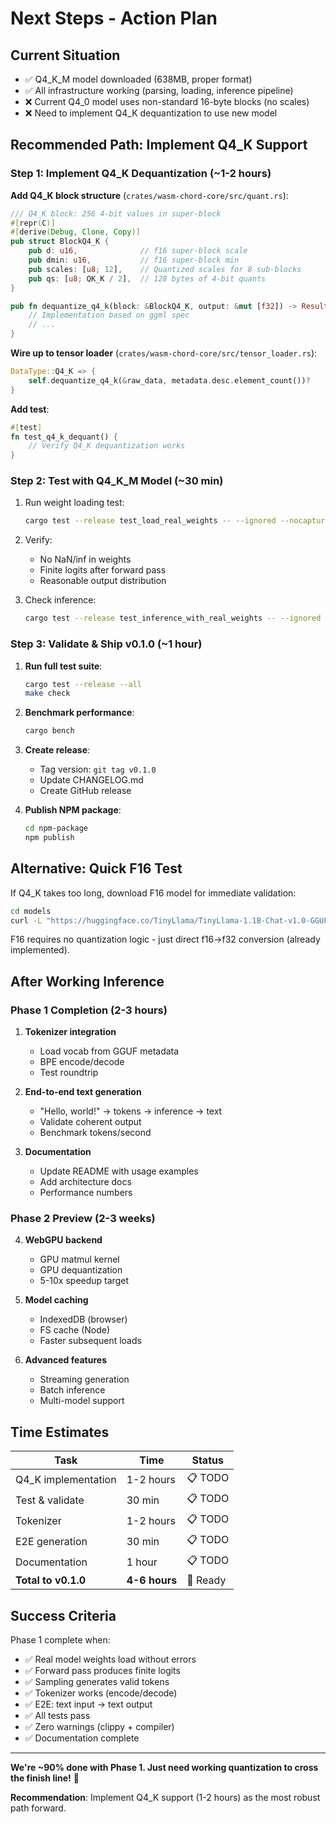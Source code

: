# Next Steps - Action Plan

## Current Situation
- ✅ Q4_K_M model downloaded (638MB, proper format)
- ✅ All infrastructure working (parsing, loading, inference pipeline)
- ❌ Current Q4_0 model uses non-standard 16-byte blocks (no scales)
- ❌ Need to implement Q4_K dequantization to use new model

## Recommended Path: Implement Q4_K Support

### Step 1: Implement Q4_K Dequantization (~1-2 hours)

**Add Q4_K block structure** (`crates/wasm-chord-core/src/quant.rs`):
```rust
/// Q4_K block: 256 4-bit values in super-block
#[repr(C)]
#[derive(Debug, Clone, Copy)]
pub struct BlockQ4_K {
    pub d: u16,              // f16 super-block scale
    pub dmin: u16,           // f16 super-block min
    pub scales: [u8; 12],    // Quantized scales for 8 sub-blocks
    pub qs: [u8; QK_K / 2],  // 128 bytes of 4-bit quants
}

pub fn dequantize_q4_k(block: &BlockQ4_K, output: &mut [f32]) -> Result<()> {
    // Implementation based on ggml spec
    // ...
}
```

**Wire up to tensor loader** (`crates/wasm-chord-core/src/tensor_loader.rs`):
```rust
DataType::Q4_K => {
    self.dequantize_q4_k(&raw_data, metadata.desc.element_count())?
}
```

**Add test**:
```rust
#[test]
fn test_q4_k_dequant() {
    // Verify Q4_K dequantization works
}
```

### Step 2: Test with Q4_K_M Model (~30 min)

1. Run weight loading test:
   ```bash
   cargo test --release test_load_real_weights -- --ignored --nocapture
   ```

2. Verify:
   - No NaN/inf in weights
   - Finite logits after forward pass
   - Reasonable output distribution

3. Check inference:
   ```bash
   cargo test --release test_inference_with_real_weights -- --ignored --nocapture
   ```

### Step 3: Validate & Ship v0.1.0 (~1 hour)

1. **Run full test suite**:
   ```bash
   cargo test --release --all
   make check
   ```

2. **Benchmark performance**:
   ```bash
   cargo bench
   ```

3. **Create release**:
   - Tag version: `git tag v0.1.0`
   - Update CHANGELOG.md
   - Create GitHub release

4. **Publish NPM package**:
   ```bash
   cd npm-package
   npm publish
   ```

## Alternative: Quick F16 Test

If Q4_K takes too long, download F16 model for immediate validation:

```bash
cd models
curl -L "https://huggingface.co/TinyLlama/TinyLlama-1.1B-Chat-v1.0-GGUF/resolve/main/tinyllama-1.1b-chat-v1.0.F16.gguf" -o tinyllama-f16.gguf
```

F16 requires no quantization logic - just direct f16→f32 conversion (already implemented).

## After Working Inference

### Phase 1 Completion (2-3 hours)
1. **Tokenizer integration**
   - Load vocab from GGUF metadata
   - BPE encode/decode
   - Test roundtrip

2. **End-to-end text generation**
   - "Hello, world!" → tokens → inference → text
   - Validate coherent output
   - Benchmark tokens/second

3. **Documentation**
   - Update README with usage examples
   - Add architecture docs
   - Performance numbers

### Phase 2 Preview (2-3 weeks)
4. **WebGPU backend**
   - GPU matmul kernel
   - GPU dequantization
   - 5-10x speedup target

5. **Model caching**
   - IndexedDB (browser)
   - FS cache (Node)
   - Faster subsequent loads

6. **Advanced features**
   - Streaming generation
   - Batch inference
   - Multi-model support

## Time Estimates

| Task | Time | Status |
|------|------|--------|
| Q4_K implementation | 1-2 hours | 📋 TODO |
| Test & validate | 30 min | 📋 TODO |
| Tokenizer | 1-2 hours | 📋 TODO |
| E2E generation | 30 min | 📋 TODO |
| Documentation | 1 hour | 📋 TODO |
| **Total to v0.1.0** | **4-6 hours** | 🎯 Ready |

## Success Criteria

Phase 1 complete when:
- ✅ Real model weights load without errors
- ✅ Forward pass produces finite logits
- ✅ Sampling generates valid tokens
- ✅ Tokenizer works (encode/decode)
- ✅ E2E: text input → text output
- ✅ All tests pass
- ✅ Zero warnings (clippy + compiler)
- ✅ Documentation complete

---

**We're ~90% done with Phase 1. Just need working quantization to cross the finish line!** 🚀

**Recommendation**: Implement Q4_K support (1-2 hours) as the most robust path forward.
